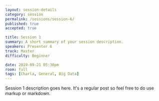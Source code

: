 ```yaml
---
layout: session-details
category: session
permalink: /sessions/session-6/
published: true
accepted: true

title: Session 1
summary: A short summary of your session description.
speakers: Presenter 6
track: Master
difficulty: Beginner

date: 2019-09-21 05:30pm
room: full
tags: [Charla, General, Big Data]
---
```


Session 1 description goes here. It's a regular post so feel free to do use markup or markdown.

